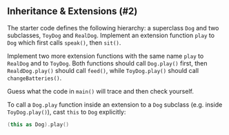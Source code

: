 ## Inheritance & Extensions (#2)

The starter code defines the following hierarchy: a superclass `Dog` and two
subclasses, `ToyDog` and `RealDog`. Implement an extension function `play` to
`Dog` which first calls `speak()`, then `sit()`.

Implement two more extension functions with the same name `play` to `RealDog`
and to `ToyDog`. Both functions should call `Dog.play()` first, then
`RealdDog.play()` should call `feed()`, while `ToyDog.play()` should call
`changeBatteries()`.

Guess what the code in `main()` will trace and then check yourself.

<div class="hint">

To call a `Dog.play` function inside an extension to a `Dog` subclass 
(e.g. inside `ToyDog.play()`), cast `this` to `Dog` explicitly:

```kotlin
(this as Dog).play()
```

</div>